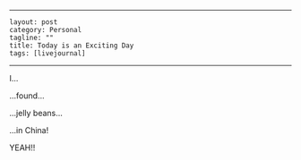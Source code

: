 
---                                                 
    layout: post                                    
    category: Personal                              
    tagline: ""
    title: Today is an Exciting Day
    tags: [livejournal]   
---

I...

...found...

...jelly beans...

...in China!

YEAH!!
